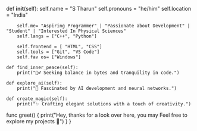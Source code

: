  def __init__(self):
        self.name = "S Tharun"
        self.pronouns = "he/him"
        self.location = "India"

        self.me= "Aspiring Programmer" | "Passionate about Development" | "Student" | "Interested In Physical Sciences"
        self.langs = ["C++", "Python"]

        self.frontend = [ "HTML", "CSS"] 
        self.tools = ["Git", "VS Code"]
        self.fav os= ["Windows"]

    def find_inner_peace(self):
        print("🧘‍♂️ Seeking balance in bytes and tranquility in code.")                    

    def explore_ai(self):
        print("🤖 Fascinated by AI development and neural networks.")

    def create_magic(self):
        print("✨ Crafting elegant solutions with a touch of creativity.")

  func greet() {
        print("Hey, thanks for a look over here, you may Feel free to explore my projects 🚀") } }

